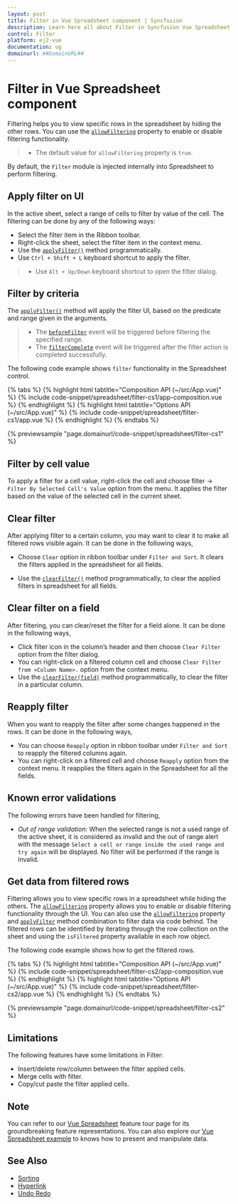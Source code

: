 ```yaml
---
layout: post
title: Filter in Vue Spreadsheet component | Syncfusion
description: Learn here all about Filter in Syncfusion Vue Spreadsheet component of Syncfusion Essential JS 2 and more.
control: Filter 
platform: ej2-vue
documentation: ug
domainurl: ##DomainURL##
---
```


# Filter in Vue Spreadsheet component

Filtering helps you to view specific rows in the spreadsheet by hiding the other rows. You can use the [`allowFiltering`](https://ej2.syncfusion.com/vue/documentation/api/spreadsheet/#allowfiltering) property to enable or disable filtering functionality.

> * The default value for `allowFiltering` property is `true`.

By default, the `Filter` module is injected internally into Spreadsheet to perform filtering.

## Apply filter on UI

In the active sheet, select a range of cells to filter by value of the cell. The filtering can be done by any of the following ways:

* Select the filter item in the Ribbon toolbar.
* Right-click the sheet, select the filter item in the context menu.
* Use the [`applyFilter()`](../api/spreadsheet/#applyfilter) method programmatically.
* Use `Ctrl + Shift + L` keyboard shortcut to apply the filter.

> * Use `Alt + Up/Down` keyboard shortcut to open the filter dialog.

## Filter by criteria

The [`applyFilter()`](../api/spreadsheet/#applyfilter) method will apply the filter UI, based on the predicate and range given in the arguments.

> * The [`beforeFilter`](https://ej2.syncfusion.com/vue/documentation/api/spreadsheet/#beforefilter) event will be triggered before filtering the specified range.
> * The [`filterComplete`](https://ej2.syncfusion.com/vue/documentation/api/spreadsheet/#filtercomplete) event will be triggered after the filter action is completed successfully.

The following code example shows `filter` functionality in the Spreadsheet control.

{% tabs %}
{% highlight html tabtitle="Composition API (~/src/App.vue)" %}
{% include code-snippet/spreadsheet/filter-cs1/app-composition.vue %}
{% endhighlight %}
{% highlight html tabtitle="Options API (~/src/App.vue)" %}
{% include code-snippet/spreadsheet/filter-cs1/app.vue %}
{% endhighlight %}
{% endtabs %}
        
{% previewsample "page.domainurl/code-snippet/spreadsheet/filter-cs1" %}

## Filter by cell value

To apply a filter for a cell value, right-click the cell and choose filter -> `Filter By Selected Cell's Value` option from the menu. It applies the filter based on the value of the selected cell in the current sheet.

## Clear filter

After applying filter to a certain column, you may want to clear it to make all filtered rows visible again. It can be done in the following ways,

* Choose `Clear` option in ribbon toolbar under `Filter and Sort`. It clears the filters applied in the spreadsheet for all fields.

* Use the [`clearFilter()`](../api/spreadsheet/#clearfilter) method programmatically, to clear the applied filters in spreadsheet for all fields.

## Clear filter on a field

After filtering, you can clear/reset the filter for a field alone. It can be done in the following ways,

* Click filter icon in the column’s header and then choose `Clear Filter` option from the filter dialog.
* You can right-click on a filtered column cell and choose `Clear Filter from <Column Name>.` option from the context menu.
* Use the [`clearFilter(field)`](../api/spreadsheet/#clearfilter) method programmatically, to clear the filter in a particular column.

## Reapply filter

When you want to reapply the filter after some changes happened in the rows. It can be done in the following ways,

* You can choose `Reapply` option in ribbon toolbar under `Filter and Sort` to reapply the filtered columns again.
* You can right-click on a filtered cell and choose `Reapply` option from the context menu. It reapplies the filters again in the Spreadsheet for all the fields.

## Known error validations

The following errors have been handled for filtering,
* *Out of range validation:* When the selected range is not a used range of the active sheet, it is considered as invalid and the out of range alert with the message `Select a cell or range inside the used range and try again` will be displayed. No filter will be performed if the range is invalid.

## Get data from filtered rows

Filtering allows you to view specific rows in a spreadsheet while hiding the others. The [`allowFiltering`](https://ej2.syncfusion.com/vue/documentation/api/spreadsheet/#allowfiltering) property allows you to enable or disable filtering functionality through the UI. You can also use the [`allowFiltering`](https://ej2.syncfusion.com/vue/documentation/api/spreadsheet/#allowfiltering) property and [`applyFilter`](https://ej2.syncfusion.com/vue/documentation/api/spreadsheet/#applyfilter) method combination to filter data via code behind. The filtered rows can be identified by iterating through the row collection on the sheet and using the `isFiltered` property available in each row object.

The following code example shows how to get the filtered rows.

{% tabs %}
{% highlight html tabtitle="Composition API (~/src/App.vue)" %}
{% include code-snippet/spreadsheet/filter-cs2/app-composition.vue %}
{% endhighlight %}
{% highlight html tabtitle="Options API (~/src/App.vue)" %}
{% include code-snippet/spreadsheet/filter-cs2/app.vue %}
{% endhighlight %}
{% endtabs %}
        
{% previewsample "page.domainurl/code-snippet/spreadsheet/filter-cs2" %}

## Limitations

The following features have some limitations in Filter:

* Insert/delete row/column between the filter applied cells.
* Merge cells with filter.
* Copy/cut paste the filter applied cells.

## Note

You can refer to our [Vue Spreadsheet](https://www.syncfusion.com/vue-ui-components/vue-spreadsheet) feature tour page for its groundbreaking feature representations. You can also explore our [Vue Spreadsheet example](https://ej2.syncfusion.com/vue/demos/#/material/spreadsheet/default.html) to knows how to present and manipulate data.

## See Also

* [Sorting](./sort)
* [Hyperlink](./link)
* [Undo Redo](./undo-redo)